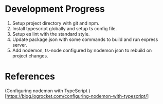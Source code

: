
# Development Progress

1. Setup project directory with git and npm.
2. Install typescript globally and setup ts config file.
3. Setup es lint with the standard style.
4. Update package.json with some commands to build and run express server.
5. Add nodemon, ts-node configured by nodemon json to rebuild on project changes.

# References

(Configuring nodemon with TypeScript
)[https://blog.logrocket.com/configuring-nodemon-with-typescript/]
